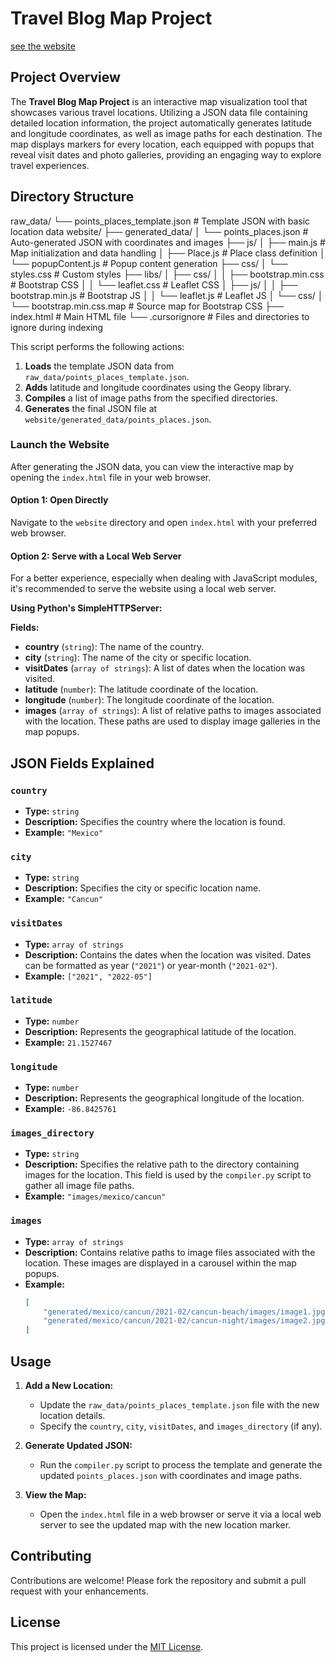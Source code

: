 # Travel Blog Map Project
[see the website](https://iabin.github.io/Travel-Blog-Map-Project/website/)
## Project Overview


The **Travel Blog Map Project** is an interactive map visualization tool that showcases various travel locations. Utilizing a JSON data file containing detailed location information, the project automatically generates latitude and longitude coordinates, as well as image paths for each destination. The map displays markers for every location, each equipped with popups that reveal visit dates and photo galleries, providing an engaging way to explore travel experiences.

## Directory Structure


raw_data/
└── points_places_template.json # Template JSON with basic location data
website/
├── generated_data/
│ └── points_places.json # Auto-generated JSON with coordinates and images
├── js/
│ ├── main.js # Map initialization and data handling
│ ├── Place.js # Place class definition
│ └── popupContent.js # Popup content generation
├── css/
│ └── styles.css # Custom styles
├── libs/
│ ├── css/
│ │ ├── bootstrap.min.css # Bootstrap CSS
│ │ └── leaflet.css # Leaflet CSS
│ ├── js/
│ │ ├── bootstrap.min.js # Bootstrap JS
│ │ └── leaflet.js # Leaflet JS
│ └── css/
│ └── bootstrap.min.css.map # Source map for Bootstrap CSS
├── index.html # Main HTML file
└── .cursorignore # Files and directories to ignore during indexing



This script performs the following actions:

1. **Loads** the template JSON data from `raw_data/points_places_template.json`.
2. **Adds** latitude and longitude coordinates using the Geopy library.
3. **Compiles** a list of image paths from the specified directories.
4. **Generates** the final JSON file at `website/generated_data/points_places.json`.

### Launch the Website

After generating the JSON data, you can view the interactive map by opening the `index.html` file in your web browser.

#### Option 1: Open Directly

Navigate to the `website` directory and open `index.html` with your preferred web browser.


#### Option 2: Serve with a Local Web Server

For a better experience, especially when dealing with JavaScript modules, it's recommended to serve the website using a local web server.

**Using Python's SimpleHTTPServer:**


**Fields:**

- **country** (`string`): The name of the country.
- **city** (`string`): The name of the city or specific location.
- **visitDates** (`array of strings`): A list of dates when the location was visited.
- **latitude** (`number`): The latitude coordinate of the location.
- **longitude** (`number`): The longitude coordinate of the location.
- **images** (`array of strings`): A list of relative paths to images associated with the location. These paths are used to display image galleries in the map popups.

## JSON Fields Explained

### `country`

- **Type:** `string`
- **Description:** Specifies the country where the location is found.
- **Example:** `"Mexico"`

### `city`

- **Type:** `string`
- **Description:** Specifies the city or specific location name.
- **Example:** `"Cancun"`

### `visitDates`

- **Type:** `array of strings`
- **Description:** Contains the dates when the location was visited. Dates can be formatted as year (`"2021"`) or year-month (`"2021-02"`).
- **Example:** `["2021", "2022-05"]`

### `latitude`

- **Type:** `number`
- **Description:** Represents the geographical latitude of the location.
- **Example:** `21.1527467`

### `longitude`

- **Type:** `number`
- **Description:** Represents the geographical longitude of the location.
- **Example:** `-86.8425761`

### `images_directory`

- **Type:** `string`
- **Description:** Specifies the relative path to the directory containing images for the location. This field is used by the `compiler.py` script to gather all image file paths.
- **Example:** `"images/mexico/cancun"`

### `images`

- **Type:** `array of strings`
- **Description:** Contains relative paths to image files associated with the location. These images are displayed in a carousel within the map popups.
- **Example:**
  ```json
  [
      "generated/mexico/cancun/2021-02/cancun-beach/images/image1.jpg",
      "generated/mexico/cancun/2021-02/cancun-night/images/image2.jpg"
  ]
  ```

## Usage

1. **Add a New Location:**
   - Update the `raw_data/points_places_template.json` file with the new location details.
   - Specify the `country`, `city`, `visitDates`, and `images_directory` (if any).

2. **Generate Updated JSON:**
   - Run the `compiler.py` script to process the template and generate the updated `points_places.json` with coordinates and image paths.

3. **View the Map:**
   - Open the `index.html` file in a web browser or serve it via a local web server to see the updated map with the new location marker.

## Contributing

Contributions are welcome! Please fork the repository and submit a pull request with your enhancements.

## License

This project is licensed under the [MIT License](https://opensource.org/licenses/MIT).
